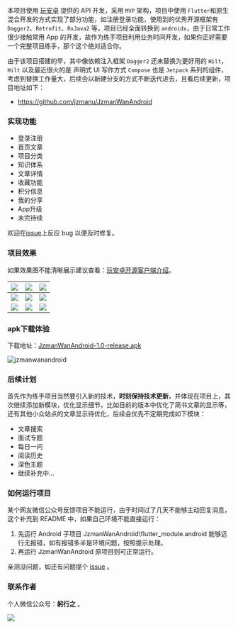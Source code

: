 本项目使用 [玩安卓](https://www.wanandroid.com/) 提供的 API 开发，采用 `MVP` 架构，项目中使用 `Flutter`和原生混合开发的方式实现了部分功能，如注册登录功能，使用到的优秀开源框架有 `Dagger2`、`Retrofit`、`RxJava2` 等，项目已经全面转换到 `androidx`，由于日常工作很少接触常用 App 的开发，故作为练手项目利用业务时间开发，如果你正好需要一个完整项目练手，那个这个绝对适合你。

由于该项目搭建的早，其中像依赖注入框架 `Dagger2` 还未替换为更好用的 `Hilt`，`Hilt` 以及最近很火的是 声明式 UI 写作方式 `Compose` 也是 `Jetpack` 系列的组件，考虑到替换工作量大，后续会以新建分支的方式不断迭代进去，且看后续更新，项目地址如下：

- https://github.com/jzmanu/JzmanWanAndroid


### 实现功能

- 登录注册
- 首页文章
- 项目分类
- 知识体系
- 文章详情
- 收藏功能
- 积分信息
- 我的分享
- App升级
- 未完待续

欢迎在[issue](https://github.com/jzmanu/JzmanWanAndroid/issues)上反应 bug 以便及时修复。

### 项目效果 

如果效果图不能清晰展示建议查看：[玩安卓开源客户端介绍](https://www.yuque.com/docs/share/9bbf8265-56a3-42a2-81cd-c470beb0de8c?#)。

| ![](https://cdn.nlark.com/yuque/0/2021/gif/644330/1615735084709-e9a6f8b1-dd5f-45e3-a0fe-bf2115e04c01.gif) | ![](https://cdn.nlark.com/yuque/0/2021/gif/644330/1615735087134-53209091-f823-4e15-9a53-c6fa7d32dbcf.gif) | ![](https://cdn.nlark.com/yuque/0/2021/gif/644330/1615735065536-b09fb3b7-c018-4456-b83b-472761390494.gif) |
| ------------------------------------------------------------ | ------------------------------------------------------------ | ------------------------------------------------------------ |
| ![](https://cdn.nlark.com/yuque/0/2021/gif/644330/1615735075666-69b6ba3b-b6d2-4cc1-b651-14080f5cd3cf.gif) | ![](https://cdn.nlark.com/yuque/0/2021/gif/644330/1615735089875-04bfe6bf-41a7-4562-9637-4aada7288c79.gif) | ![](https://cdn.nlark.com/yuque/0/2021/gif/644330/1615735082254-331a0765-3fc9-4ad2-9aa0-f1800984e1ce.gif) |
| ![](https://cdn.nlark.com/yuque/0/2021/gif/644330/1615735071598-9378a1fe-e660-4686-b509-20a3aa236877.gif) | ![](https://cdn.nlark.com/yuque/0/2021/gif/644330/1615735080167-b47770fe-2c43-4cab-83ce-c55185295dde.gif) | ![](https://cdn.nlark.com/yuque/0/2021/gif/644330/1615735096755-7f28f940-e6d7-4d55-ac17-3475178311b7.gif) |


### apk下载体验

下载地址：[JzmanWanAndroid-1.0-release.apk](https://github.com/jzmanu/JzmanWanAndroid/releases/download/v1.0/JzmanWanAndroid-v1.0-release.apk)

![jzmanwanandroid](https://p9-juejin.byteimg.com/tos-cn-i-k3u1fbpfcp/00fcae9d8d2749dda60eaf379a5a2975~tplv-k3u1fbpfcp-watermark.image)


### 后续计划

首先作为练手项目当然要引入新的技术，**时刻保持技术更新**，并体现在项目上，其次继续添加新模块，优化显示细节，比如目前的版本中优化了简书文章的显示等，还有其他小众站点的文章显示待优化，后续会优先不定期完成如下模块：

- 文章搜索
- 面试专题
- 每日一问
- 阅读历史
- 深色主题
- 继续补充中...

### 如何运行项目

某个网友微信公众号反馈项目不能运行，由于时间过了几天不能够主动回复消息，这个补充到 README 中，如果自己环境不能直接运行：

1. 先运行 Android 子项目 JzmanWanAndroid\flutter_module\.android 能够远行无报错，如有报错多半是环境问题，按照提示处理。
2. 再运行 JzmanWanAndroid 原项目则可正常运行。

亲测没问题，如还有问题提个 [issue](https://github.com/jzmanu/JzmanWanAndroid/issues) 。

### 联系作者

个人微信公众号：**躬行之** 。

![](https://img-blog.csdnimg.cn/img_convert/330428d616042c434da017550213df07.png)
